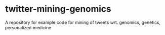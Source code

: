 # twitter-mining-genomics
A repository for example code for mining of tweets wrt. genomics, genetics, personalized medicine
